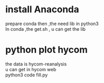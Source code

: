 # install Anaconda 
prepare conda then ,the need lib in python3 </br>
In conda ,the get.sh  , u can get the lib </br>


# python plot hycom
the data is hycom-reanalysis  </br>
u can get in hycom web</br>
python3 code fill.py </br>

